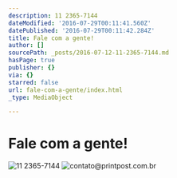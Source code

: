 ```yaml
---
description: 11 2365-7144
dateModified: '2016-07-29T00:11:41.560Z'
datePublished: '2016-07-29T00:11:42.284Z'
title: Fale com a gente!
author: []
sourcePath: _posts/2016-07-12-11-2365-7144.md
hasPage: true
publisher: {}
via: {}
starred: false
url: fale-com-a-gente/index.html
_type: MediaObject

---
```

# Fale com a gente!
![11 2365-7144](https://the-grid-user-content.s3-us-west-2.amazonaws.com/0bebef1c-b1b1-43ed-be45-f87ca71ee4de.png)
![contato@printpost.com.br](https://the-grid-user-content.s3-us-west-2.amazonaws.com/17c0da66-4b98-488a-ad8d-dbca5cacd1a9.png)